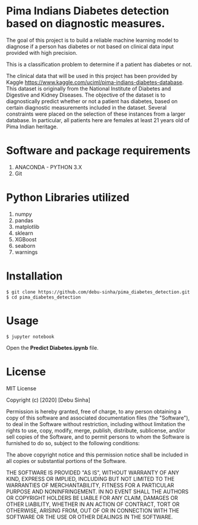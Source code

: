 # Pima Indians Diabetes detection based on diagnostic measures.
The goal of this project is to build a reliable machine learning model to diagnose if a person has diabetes or not based on clinical data input provided with high precision.

This is a classification problem to determine if a patient has diabetes or not.

The clinical data that will be used in this project has been provided by Kaggle https://www.kaggle.com/uciml/pima-indians-diabetes-database. This dataset is originally from the National Institute of Diabetes and Digestive and Kidney Diseases. The objective of the dataset is to diagnostically predict whether or not a patient has diabetes, based on certain diagnostic measurements included in the dataset. Several constraints were placed on the selection of these instances from a larger database. In particular, all patients here are females at least 21 years old of Pima Indian heritage.

# Software and package requirements
1. ANACONDA - PYTHON 3.X
2. Git

# Python Libraries utilized 
1. numpy
2. pandas
3. matplotlib
4. sklearn
5. XGBoost
6. seaborn
7. warnings

# Installation
```
$ git clone https://github.com/debu-sinha/pima_diabetes_detection.git
$ cd pima_diabetes_detection
```

# Usage
```
$ jupyter notebook
```
Open the **Predict Diabetes.ipynb** file.

# License
MIT License

Copyright (c) [2020] [Debu Sinha]

Permission is hereby granted, free of charge, to any person obtaining a copy
of this software and associated documentation files (the "Software"), to deal
in the Software without restriction, including without limitation the rights
to use, copy, modify, merge, publish, distribute, sublicense, and/or sell
copies of the Software, and to permit persons to whom the Software is
furnished to do so, subject to the following conditions:

The above copyright notice and this permission notice shall be included in all
copies or substantial portions of the Software.

THE SOFTWARE IS PROVIDED "AS IS", WITHOUT WARRANTY OF ANY KIND, EXPRESS OR
IMPLIED, INCLUDING BUT NOT LIMITED TO THE WARRANTIES OF MERCHANTABILITY,
FITNESS FOR A PARTICULAR PURPOSE AND NONINFRINGEMENT. IN NO EVENT SHALL THE
AUTHORS OR COPYRIGHT HOLDERS BE LIABLE FOR ANY CLAIM, DAMAGES OR OTHER
LIABILITY, WHETHER IN AN ACTION OF CONTRACT, TORT OR OTHERWISE, ARISING FROM,
OUT OF OR IN CONNECTION WITH THE SOFTWARE OR THE USE OR OTHER DEALINGS IN THE
SOFTWARE.
